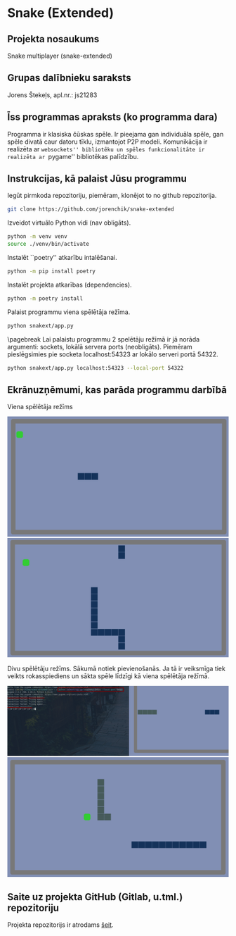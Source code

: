 # Snake (Extended) 

## Projekta nosaukums

Snake multiplayer (snake-extended)

## Grupas dalībnieku saraksts

Jorens Štekeļs, apl.nr.: js21283

## Īss programmas apraksts (ko programma dara)

Programma ir klasiska čūskas spēle. Ir pieejama gan individuāla spēle,
gan spēle divatā caur datoru tīklu, izmantojot P2P modeli. Komunikācija ir
realizēta ar ``websockets'' bibliotēku un spēles funkcionalitāte ir realizēta ar
``pygame'' bibliotēkas palīdzību.

## Instrukcijas, kā palaist Jūsu programmu

Iegūt pirmkoda repozitoriju, piemēram, klonējot to no github repozitorija.

```bash
git clone https://github.com/jorenchik/snake-extended 
```

Izveidot virtuālo Python vidi (nav obligāts).

```bash
python -m venv venv
source ./venv/bin/activate
```

Instalēt ``poetry'' atkarību intalēšanai.

```bash
python -m pip install poetry 
```

Instalēt projekta atkarības (dependencies).

```bash
python -m poetry install 
```

Palaist programmu viena spēlētāja režīma.

```bash
python snakext/app.py 
```

\pagebreak
Lai palaistu programmu 2 spelētāju režīmā ir jā norāda argumenti: sockets,
lokālā servera ports (neobligāts). Piemēram pieslēgsimies pie socketa
localhost:54323 ar lokālo serveri portā 54322.

```bash
python snakext/app.py localhost:54323 --local-port 54322
```

## Ekrānuzņēmumi, kas parāda programmu darbībā

Viena spēlētāja režīms

![Spēle ir sākta](img/singleplayer1.png)
![Spēle procesā](img/singleplayer2.png)

Divu spēlētāju režīms. Sākumā notiek pievienošanās. Ja tā ir veiksmīga
tiek veikts rokasspiediens un sākta spēle līdzīgi kā viena spēlētāja
režīmā.

![Divu spēlētāju spēles sākšana](img/multiplayer1.png)
![Divu spēlētāju spēles process](img/multiplayer2.png)

## Saite uz projekta GitHub (Gitlab, u.tml.) repozitoriju

Projekta repozitorijs ir atrodams [šeit](https://github.com/jorenchik/snake-extended).

